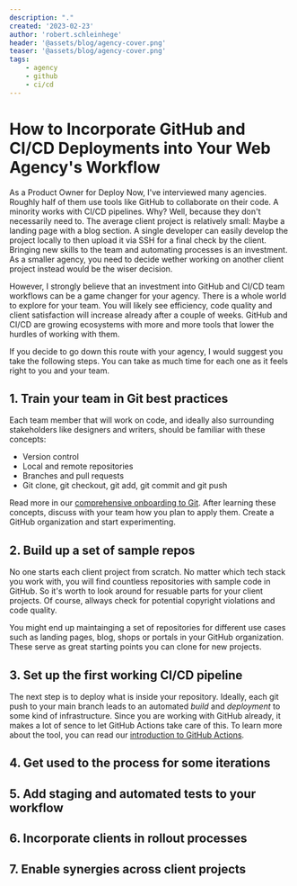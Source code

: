 ```yaml
---
description: "."
created: '2023-02-23'
author: 'robert.schleinhege'
header: '@assets/blog/agency-cover.png'
teaser: '@assets/blog/agency-cover.png'
tags:
    - agency
    - github
    - ci/cd
---
```


# How to Incorporate GitHub and CI/CD Deployments into Your Web Agency's Workflow 

As a Product Owner for Deploy Now, I've interviewed many agencies. Roughly half of them use tools like GitHub to collaborate on their code. A minority works with CI/CD pipelines. Why? Well, because they don't necessarily need to. The average client project is relatively small: Maybe a landing page with a blog section. A single developer can easily develop the project locally to then upload it via SSH for a final check by the client. Bringing new skills to the team and automating processes is an investment. As a smaller agency, you need to decide wether working on another client project instead would be the wiser decision. 

However, I strongly believe that an investment into GitHub and CI/CD team workflows can be a game changer for your agency. There is a whole world to explore for your team. You will likely see efficiency, code quality and client satisfaction will increase already after a couple of weeks. GitHub and CI/CD are growing ecosystems with more and more tools that lower the hurdles of working with them.

If you decide to go down this route with your agency, I would suggest you take the following steps. You can take as much time for each one as it feels right to you and your team.

## 1. Train your team in Git best practices 

Each team member that will work on code, and ideally also surrounding stakeholders like designers and writers, should be familiar with these concepts:

- Version control
- Local and remote repositories 
- Branches and pull requests
- Git clone, git checkout, git add, git commit and git push

Read more in our [comprehensive onboarding to Git](https://docs.ionos.space/blog/git-intro/#10-git-help).
After learning these concepts, discuss with your team how you plan to apply them. Create a GitHub organization and start experimenting. 

## 2. Build up a set of sample repos

No one starts each client project from scratch. No matter which tech stack you work with, you will find countless repositories with sample code in GitHub. So it's worth to look around for resuable parts for your client projects. Of course, allways check for potential copyright violations and code quality. 

You might end up maintainging a set of repositories for different use cases such as landing pages, blog, shops or portals in your GitHub organization. These serve as great starting points you can clone for new projects.

## 3. Set up the first working CI/CD pipeline

The next step is to deploy what is inside your repository. Ideally, each git push to your main branch leads to an automated *build* and *deployment* to some kind of infrastructure. Since you are working with GitHub already, it makes a lot of sence to let GitHub Actions take care of this. To learn more about the tool, you can read our [introduction to GitHub Actions](https://docs.ionos.space/blog/github-actions/). 




## 4. Get used to the process for some iterations
## 5. Add staging and automated tests to your workflow 
## 6. Incorporate clients in rollout processes
## 7. Enable synergies across client projects
